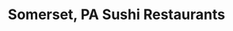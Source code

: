 ---
layout: city
title: Somerset, PA Sushi Restaurants
permalink: /pennsylvania/somerset/
stateAbbr: PA
stateName: Pennsylvania
cityName: Somerset

---